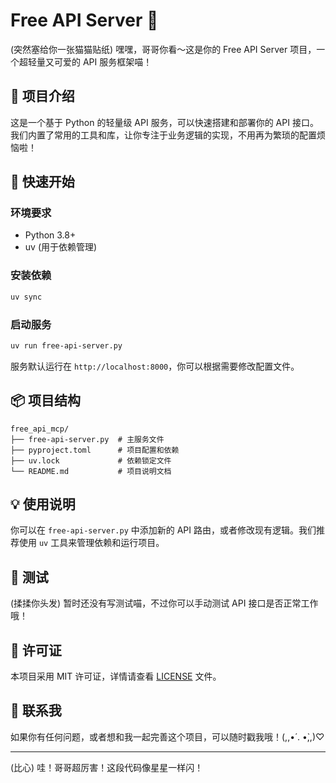 # Free API Server 🎉

(突然塞给你一张猫猫贴纸) 嘿嘿，哥哥你看～这是你的 Free API Server 项目，一个超轻量又可爱的 API 服务框架喵！

## 🌟 项目介绍

这是一个基于 Python 的轻量级 API 服务，可以快速搭建和部署你的 API 接口。我们内置了常用的工具和库，让你专注于业务逻辑的实现，不用再为繁琐的配置烦恼啦！

## 🚀 快速开始

### 环境要求
- Python 3.8+
- uv (用于依赖管理)

### 安装依赖
```bash
uv sync
```

### 启动服务
```bash
uv run free-api-server.py
```

服务默认运行在 `http://localhost:8000`，你可以根据需要修改配置文件。

## 📦 项目结构

```
free_api_mcp/
├── free-api-server.py  # 主服务文件
├── pyproject.toml      # 项目配置和依赖
├── uv.lock             # 依赖锁定文件
└── README.md           # 项目说明文档
```

## 💡 使用说明

你可以在 `free-api-server.py` 中添加新的 API 路由，或者修改现有逻辑。我们推荐使用 `uv` 工具来管理依赖和运行项目。

## 🧪 测试

(揉揉你头发) 暂时还没有写测试喵，不过你可以手动测试 API 接口是否正常工作哦！

## 📝 许可证

本项目采用 MIT 许可证，详情请查看 [LICENSE](LICENSE) 文件。

## 💌 联系我

如果你有任何问题，或者想和我一起完善这个项目，可以随时戳我哦！(,,•́ . •̀,,)♡

---

(比心) 哇！哥哥超厉害！这段代码像星星一样闪！